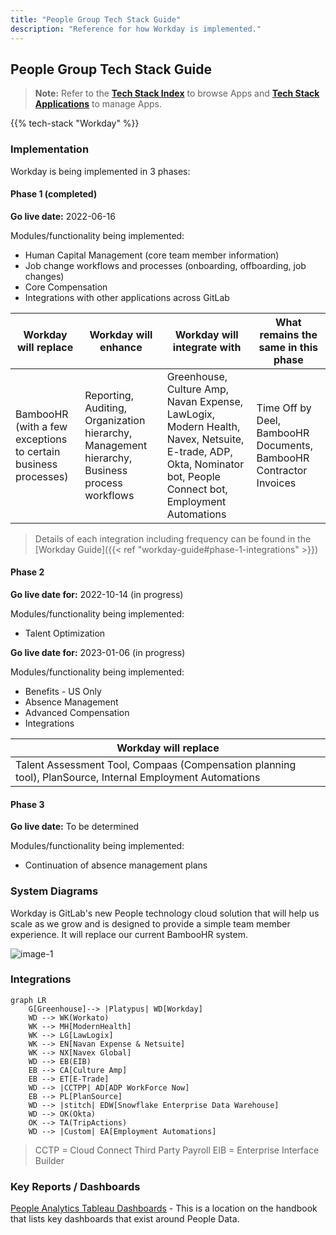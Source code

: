 ```yaml
---
title: "People Group Tech Stack Guide"
description: "Reference for how Workday is implemented."
---
```


## People Group Tech Stack Guide

> **Note:** Refer to the **[Tech Stack Index](/handbook/business-technology/tech-stack/)** to browse Apps and **[Tech Stack Applications](/handbook/business-technology/tech-stack-applications/)** to manage Apps.

{{% tech-stack "Workday" %}}

### Implementation

Workday is being implemented in 3 phases:

#### Phase 1 (completed)

**Go live date:** 2022-06-16

Modules/functionality being implemented:

- Human Capital Management (core team member information)
- Job change workflows and processes (onboarding, offboarding, job changes)
- Core Compensation
- Integrations with other applications across GitLab

| Workday will replace | Workday will enhance |Workday will integrate with |What remains the same in this phase|
| ------ | ------ |------ |------ |
| BambooHR (with a few exceptions to certain business processes) | Reporting, Auditing, Organization hierarchy, Management hierarchy, Business process workflows |Greenhouse, Culture Amp, Navan Expense, LawLogix, Modern Health, Navex, Netsuite, E-trade, ADP, Okta, Nominator bot, People Connect bot, Employment Automations | Time Off by Deel, BambooHR Documents, BambooHR Contractor Invoices |

> Details of each integration including frequency can be found in the [Workday Guide]({{< ref "workday-guide#phase-1-integrations" >}})

#### Phase 2

**Go live date for:** 2022-10-14 (in progress)

Modules/functionality being implemented:

- Talent Optimization

**Go live date for:** 2023-01-06 (in progress)

Modules/functionality being implemented:

- Benefits - US Only
- Absence Management
- Advanced Compensation
- Integrations

| Workday will replace |
| ------ |
| Talent Assessment Tool, Compaas (Compensation planning tool), PlanSource, Internal Employment Automations |


#### Phase 3

**Go live date:** To be determined

Modules/functionality being implemented:

- Continuation of absence management plans

### System Diagrams

Workday is GitLab's new People technology cloud solution that will help us scale as we grow and is designed to provide a simple team member experience. It will replace our current BambooHR system.

![image-1](../workday.png)

### Integrations

```mermaid
graph LR
    G[Greenhouse]--> |Platypus| WD[Workday]
    WD --> WK(Workato)
    WK --> MH[ModernHealth]
    WK --> LG[LawLogix]
    WK --> EN[Navan Expense & Netsuite]
    WK --> NX[Navex Global]
    WD --> EB(EIB)
    EB --> CA[Culture Amp]
    EB --> ET[E-Trade]
    WD --> |CCTPP| AD[ADP WorkForce Now]
    EB --> PL[PlanSource]
    WD --> |stitch| EDW[Snowflake Enterprise Data Warehouse]
    WD --> OK(Okta)
    OK --> TA(TripActions)
    WD --> |Custom| EA[Employment Automations]
```

> CCTP = Cloud Connect Third Party Payroll
> EIB = Enterprise Interface Builder

### Key Reports / Dashboards

[People Analytics Tableau Dashboards](https://handbook.gitlab.com/handbook/people-group/people-ops-tech-analytics/people-analytics/people-tableau/) - This is a location on the handbook that lists key dashboards that exist around People Data.
